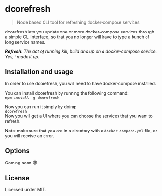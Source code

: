 # dcorefresh
>Node based CLI tool for refreshing docker-compose services

dcorefresh lets you update one or more docker-compose services through a simple CLI interface, so that you no longer will have to type a bunch of long service names.

***Refresh***: *The act of running kill, build and up on a docker-compose service. Yes, i made it up.*

## Installation and usage
In order to use dcorefresh, you will need to have docker-compose installed.

You can install dcorefresh by running the following command:  
`npm install -g dcorefresh`  

Now you can run it simply by doing:  
`dcorefresh`  
Now you will get a UI where you can choose the services that you want to refresh.

Note: make sure that you are in a directory with a `docker-compose.yml` file, or you will receive an error.

## Options

Coming soon 😇

## License
Licensed under MIT.